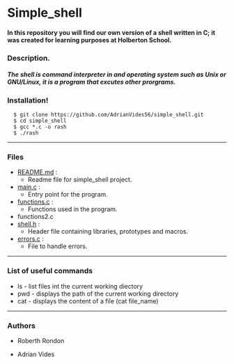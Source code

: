 # Simple_shell

#### In this repository you will find our own version of a shell written in C; it was created for learning purposes at Holberton School.

### Description.

##### The shell is command interpreter in and operating system such as Unix or GNU/Linux, it is a program that excutes other prorgrams.


### Installation!
```
  $ git clone https://github.com/AdrianVides56/simple_shell.git
  $ cd simple_shell
  $ gcc *.c -o rash
  $ ./rash
  ```
---
### Files
- [README.md] :
    - Readme file for simple_shell project.
- [main.c] :
    - Entry point for the program.
- [functions.c] :
    - Functions used in the program.
- functions2.c
- [shell.h] :
    - Header file containing libraries, prototypes and macros.
- [errors.c] :
    - File to handle errors.
--- 
### List of useful commands
- ls - list files int the current working diectory
- pwd - displays the path of the current working directory
- cat - displays the content of a file (cat file_name)
---
### Authors
- Roberth Rondon
- Adrian Vides



   [README.md]: <https://github.com/AdrianVides56/simple_shell/blob/master/README.md>
   [main.c]: <https://github.com/AdrianVides56/simple_shell/blob/master/main.c>
   [functions.c]: <https://github.com/AdrianVides56/simple_shell/blob/master/functions.c>
   [shell.h]: <https://github.com/AdrianVides56/simple_shell/blob/master/shell.h>
   [errors.c]: <https://github.com/AdrianVides56/simple_shell/blob/master/errors.c>
